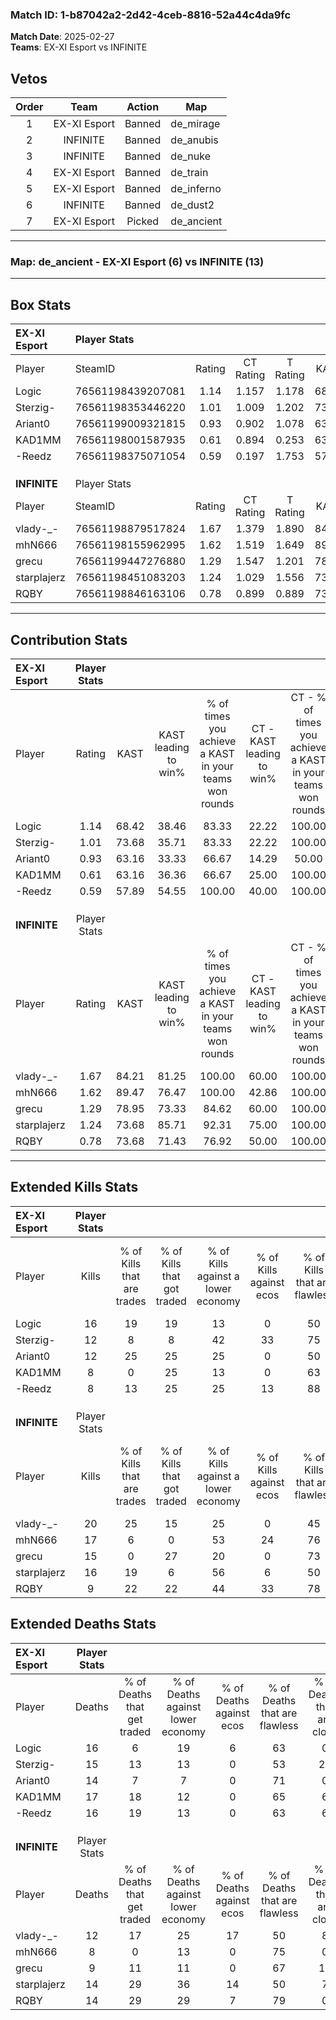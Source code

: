 ### Match ID: 1-b87042a2-2d42-4ceb-8816-52a44c4da9fc  
**Match Date**: 2025-02-27  
**Teams**: EX-XI Esport vs INFINITE  

## Vetos  

| Order | Team | Action | Map |
| :---: | :--: | :----: | --- |
| 1 | EX-XI Esport | Banned | de_mirage |
| 2 | INFINITE | Banned | de_anubis |
| 3 | INFINITE | Banned | de_nuke |
| 4 | EX-XI Esport | Banned | de_train |
| 5 | EX-XI Esport | Banned | de_inferno |
| 6 | INFINITE | Banned | de_dust2 |
| 7 | EX-XI Esport | Picked | de_ancient |

---  

### **Map**: de_ancient - EX-XI Esport (6) vs INFINITE (13)  
---  

## Box Stats  

| **EX-XI Esport** | Player Stats      |        |           |          |       |       |       |         |        |      |     |
| :- | :- | :-: | :-: | :-: | :-: | :-: | :-: | :-: | :-: | :-: | :-: |
| Player           | SteamID           | Rating | CT Rating | T Rating | KAST  |  ADR  | Kills | Assists | Deaths | K/D  | HS% |
| Logic            | 76561198439207081 |  1.14  |   1.157   |  1.178   | 68.42 | 84.5  |  16   |    5    |   16   | 1.00 | 31  |
| Sterzig-         | 76561198353446220 |  1.01  |   1.009   |  1.202   | 73.68 | 81.5  |  12   |    4    |   15   | 0.80 | 33  |
| Ariant0          | 76561199009321815 |  0.93  |   0.902   |  1.078   | 63.16 | 71.6  |  12   |    5    |   14   | 0.86 | 41  |
| KAD1MM           | 76561198001587935 |  0.61  |   0.894   |  0.253   | 63.16 | 58.4  |   8   |    3    |   17   | 0.47 | 12  |
| -Reedz           | 76561198375071054 |  0.59  |   0.197   |  1.753   | 57.89 | 51.4  |   8   |    5    |   16   | 0.50 | 100 |
|                  |                   |        |           |          |       |       |       |         |        |      |     |
|                  |                   |        |           |          |       |       |       |         |        |      |     |
|                  |                   |        |           |          |       |       |       |         |        |      |     |
| **INFINITE**     | Player Stats      |        |           |          |       |       |       |         |        |      |     |
| Player           | SteamID           | Rating | CT Rating | T Rating | KAST  |  ADR  | Kills | Assists | Deaths | K/D  | HS% |
| vlady-_-         | 76561198879517824 |  1.67  |   1.379   |  1.890   | 84.21 | 122.2 |  20   |    6    |   12   | 1.67 | 65  |
| mhN666           | 76561198155962995 |  1.62  |   1.519   |  1.649   | 89.47 | 100.5 |  17   |    7    |   8    | 2.13 | 82  |
| grecu            | 76561199447276880 |  1.29  |   1.547   |  1.201   | 78.95 | 67.6  |  15   |    2    |   9    | 1.67 | 33  |
| starplajerz      | 76561198451083203 |  1.24  |   1.029   |  1.556   | 73.68 | 91.1  |  16   |    2    |   14   | 1.14 | 68  |
| RQBY             | 76561198846163106 |  0.78  |   0.899   |  0.889   | 73.68 | 44.3  |   9   |    4    |   14   | 0.64 | 44  |
---  

## Contribution Stats  

| **EX-XI Esport** | Player Stats |       |                      |                                                        |                           |                                                             |                          |                                                            |
| :- | :-: | :-: | :-: | :-: | :-: | :-: | :-: | :-: |
| Player           |    Rating    | KAST  | KAST leading to win% | % of times you achieve a KAST in your teams won rounds | CT - KAST leading to win% | CT - % of times you achieve a KAST in your teams won rounds | T - KAST leading to win% | T - % of times you achieve a KAST in your teams won rounds |
| Logic            |     1.14     | 68.42 |        38.46         |                         83.33                          |           22.22           |                           100.00                            |          75.00           |                           75.00                            |
| Sterzig-         |     1.01     | 73.68 |        35.71         |                         83.33                          |           22.22           |                           100.00                            |          60.00           |                           75.00                            |
| Ariant0          |     0.93     | 63.16 |        33.33         |                         66.67                          |           14.29           |                            50.00                            |          60.00           |                           75.00                            |
| KAD1MM           |     0.61     | 63.16 |        36.36         |                         66.67                          |           25.00           |                           100.00                            |          66.67           |                           50.00                            |
| -Reedz           |     0.59     | 57.89 |        54.55         |                         100.00                         |           40.00           |                           100.00                            |          66.67           |                           100.00                           |
|                  |              |       |                      |                                                        |                           |                                                             |                          |                                                            |
|                  |              |       |                      |                                                        |                           |                                                             |                          |                                                            |
|                  |              |       |                      |                                                        |                           |                                                             |                          |                                                            |
| **INFINITE**     | Player Stats |       |                      |                                                        |                           |                                                             |                          |                                                            |
| Player           |    Rating    | KAST  | KAST leading to win% | % of times you achieve a KAST in your teams won rounds | CT - KAST leading to win% | CT - % of times you achieve a KAST in your teams won rounds | T - KAST leading to win% | T - % of times you achieve a KAST in your teams won rounds |
| vlady-_-         |     1.67     | 84.21 |        81.25         |                         100.00                         |           60.00           |                           100.00                            |          90.91           |                           100.00                           |
| mhN666           |     1.62     | 89.47 |        76.47         |                         100.00                         |           42.86           |                           100.00                            |          100.00          |                           100.00                           |
| grecu            |     1.29     | 78.95 |        73.33         |                         84.62                          |           60.00           |                           100.00                            |          80.00           |                           80.00                            |
| starplajerz      |     1.24     | 73.68 |        85.71         |                         92.31                          |           75.00           |                           100.00                            |          90.00           |                           90.00                            |
| RQBY             |     0.78     | 73.68 |        71.43         |                         76.92                          |           50.00           |                           100.00                            |          87.50           |                           70.00                            |
---  

## Extended Kills Stats  

| **EX-XI Esport** | Player Stats |                            |                            |                                    |                         |                              |                                 |                                       |                    |           |
| :- | :-: | :-: | :-: | :-: | :-: | :-: | :-: | :-: | :-: | :-: |
| Player           |    Kills     | % of Kills that are trades | % of Kills that got traded | % of Kills against a lower economy | % of Kills against ecos | % of Kills that are flawless | % of Kills that are close duels | % of Kills that are assisted by flash | Pistol Round Kills | AWP Kills |
| Logic            |      16      |             19             |             19             |                 13                 |            0            |              50              |                6                |                   0                   |         0          |     2     |
| Sterzig-         |      12      |             8              |             8              |                 42                 |           33            |              75              |                0                |                   0                   |         0          |     0     |
| Ariant0          |      12      |             25             |             25             |                 25                 |            0            |              50              |                0                |                   0                   |         0          |     2     |
| KAD1MM           |      8       |             0              |             25             |                 13                 |            0            |              63              |               13                |                   0                   |         3          |     0     |
| -Reedz           |      8       |             13             |             25             |                 25                 |           13            |              88              |               13                |                   0                   |         0          |     3     |
|                  |              |                            |                            |                                    |                         |                              |                                 |                                       |                    |           |
|                  |              |                            |                            |                                    |                         |                              |                                 |                                       |                    |           |
|                  |              |                            |                            |                                    |                         |                              |                                 |                                       |                    |           |
| **INFINITE**     | Player Stats |                            |                            |                                    |                         |                              |                                 |                                       |                    |           |
| Player           |    Kills     | % of Kills that are trades | % of Kills that got traded | % of Kills against a lower economy | % of Kills against ecos | % of Kills that are flawless | % of Kills that are close duels | % of Kills that are assisted by flash | Pistol Round Kills | AWP Kills |
| vlady-_-         |      20      |             25             |             15             |                 25                 |            0            |              45              |                5                |                   5                   |         0          |     3     |
| mhN666           |      17      |             6              |             0              |                 53                 |           24            |              76              |                6                |                   6                   |         0          |     1     |
| grecu            |      15      |             0              |             27             |                 20                 |            0            |              73              |                0                |                   0                   |         7          |     3     |
| starplajerz      |      16      |             19             |             6              |                 56                 |            6            |              50              |                6                |                   0                   |         0          |     2     |
| RQBY             |      9       |             22             |             22             |                 44                 |           33            |              78              |               22                |                  11                   |         0          |     0     |
## Extended Deaths Stats  

| **EX-XI Esport** | Player Stats |                             |                                   |                          |                               |                            |                           |               |
| :- | :-: | :-: | :-: | :-: | :-: | :-: | :-: | :-: |
| Player           |    Deaths    | % of Deaths that get traded | % of Deaths against lower economy | % of Deaths against ecos | % of Deaths that are flawless | % of Deaths that are close | % of Deaths while blinded | Deaths to AWP |
| Logic            |      16      |              6              |                19                 |            6             |              63               |             0              |             0             |       2       |
| Sterzig-         |      15      |             13              |                13                 |            0             |              53               |             20             |            13             |       0       |
| Ariant0          |      14      |              7              |                 7                 |            0             |              71               |             0              |             0             |       2       |
| KAD1MM           |      17      |             18              |                12                 |            0             |              65               |             6              |             6             |       1       |
| -Reedz           |      16      |             19              |                13                 |            0             |              63               |             6              |             0             |       2       |
|                  |              |                             |                                   |                          |                               |                            |                           |               |
|                  |              |                             |                                   |                          |                               |                            |                           |               |
|                  |              |                             |                                   |                          |                               |                            |                           |               |
| **INFINITE**     | Player Stats |                             |                                   |                          |                               |                            |                           |               |
| Player           |    Deaths    | % of Deaths that get traded | % of Deaths against lower economy | % of Deaths against ecos | % of Deaths that are flawless | % of Deaths that are close | % of Deaths while blinded | Deaths to AWP |
| vlady-_-         |      12      |             17              |                25                 |            17            |              50               |             8              |             0             |       1       |
| mhN666           |      8       |              0              |                13                 |            0             |              75               |             0              |             0             |       0       |
| grecu            |      9       |             11              |                11                 |            0             |              67               |             11             |             0             |       2       |
| starplajerz      |      14      |             29              |                36                 |            14            |              50               |             7              |             0             |       0       |
| RQBY             |      14      |             29              |                29                 |            7             |              79               |             0              |             0             |       0       |
